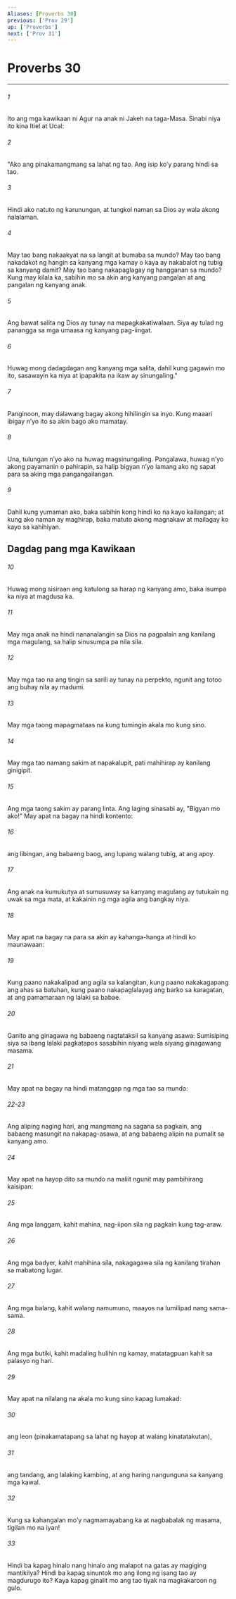 ```yaml
---
Aliases: [Proverbs 30]
previous: ['Prov 29']
up: ['Proverbs']
next: ['Prov 31']
---
```

# Proverbs 30

***

###### 1
Ito ang mga kawikaan ni Agur na anak ni Jakeh na taga-Masa. Sinabi niya ito kina Itiel at Ucal: 

###### 2
"Ako ang pinakamangmang sa lahat ng tao. Ang isip koʼy parang hindi sa tao. 

###### 3
Hindi ako natuto ng karunungan, at tungkol naman sa Dios ay wala akong nalalaman. 

###### 4
May tao bang nakaakyat na sa langit at bumaba sa mundo? May tao bang nakadakot ng hangin sa kanyang mga kamay o kaya ay nakabalot ng tubig sa kanyang damit? May tao bang nakapaglagay ng hangganan sa mundo? Kung may kilala ka, sabihin mo sa akin ang kanyang pangalan at ang pangalan ng kanyang anak. 

###### 5
Ang bawat salita ng Dios ay tunay na mapagkakatiwalaan. Siya ay tulad ng panangga sa mga umaasa ng kanyang pag-iingat. 

###### 6
Huwag mong dadagdagan ang kanyang mga salita, dahil kung gagawin mo ito, sasawayin ka niya at ipapakita na ikaw ay sinungaling." 

###### 7
Panginoon, may dalawang bagay akong hihilingin sa inyo. Kung maaari ibigay nʼyo ito sa akin bago ako mamatay. 

###### 8
Una, tulungan nʼyo ako na huwag magsinungaling. Pangalawa, huwag nʼyo akong payamanin o pahirapin, sa halip bigyan nʼyo lamang ako ng sapat para sa aking mga pangangailangan. 

###### 9
Dahil kung yumaman ako, baka sabihin kong hindi ko na kayo kailangan; at kung ako naman ay maghirap, baka matuto akong magnakaw at mailagay ko kayo sa kahihiyan.

## Dagdag pang mga Kawikaan 

###### 10
Huwag mong sisiraan ang katulong sa harap ng kanyang amo, baka isumpa ka niya at magdusa ka. 

###### 11
May mga anak na hindi nananalangin sa Dios na pagpalain ang kanilang mga magulang, sa halip sinusumpa pa nila sila. 

###### 12
May mga tao na ang tingin sa sarili ay tunay na perpekto, ngunit ang totoo ang buhay nila ay madumi. 

###### 13
May mga taong mapagmataas na kung tumingin akala mo kung sino. 

###### 14
May mga tao namang sakim at napakalupit, pati mahihirap ay kanilang ginigipit. 

###### 15
Ang mga taong sakim ay parang linta. Ang laging sinasabi ay, "Bigyan mo ako!" May apat na bagay na hindi kontento: 

###### 16
ang libingan, ang babaeng baog, ang lupang walang tubig, at ang apoy. 

###### 17
Ang anak na kumukutya at sumusuway sa kanyang magulang ay tutukain ng uwak sa mga mata, at kakainin ng mga agila ang bangkay niya. 

###### 18
May apat na bagay na para sa akin ay kahanga-hanga at hindi ko maunawaan: 

###### 19
Kung paano nakakalipad ang agila sa kalangitan, kung paano nakakagapang ang ahas sa batuhan, kung paano nakapaglalayag ang barko sa karagatan, at ang pamamaraan ng lalaki sa babae. 

###### 20
Ganito ang ginagawa ng babaeng nagtataksil sa kanyang asawa: Sumisiping siya sa ibang lalaki pagkatapos sasabihin niyang wala siyang ginagawang masama. 

###### 21
May apat na bagay na hindi matanggap ng mga tao sa mundo:

###### 22-23
Ang aliping naging hari, ang mangmang na sagana sa pagkain, ang babaeng masungit na nakapag-asawa, at ang babaeng alipin na pumalit sa kanyang amo. 

###### 24
May apat na hayop dito sa mundo na maliit ngunit may pambihirang kaisipan: 

###### 25
Ang mga langgam, kahit mahina, nag-iipon sila ng pagkain kung tag-araw. 

###### 26
Ang mga badyer, kahit mahihina sila, nakagagawa sila ng kanilang tirahan sa mabatong lugar. 

###### 27
Ang mga balang, kahit walang namumuno, maayos na lumilipad nang sama-sama. 

###### 28
Ang mga butiki, kahit madaling hulihin ng kamay, matatagpuan kahit sa palasyo ng hari. 

###### 29
May apat na nilalang na akala mo kung sino kapag lumakad: 

###### 30
ang leon (pinakamatapang sa lahat ng hayop at walang kinatatakutan), 

###### 31
ang tandang, ang lalaking kambing, at ang haring nangunguna sa kanyang mga kawal. 

###### 32
Kung sa kahangalan moʼy nagmamayabang ka at nagbabalak ng masama, tigilan mo na iyan! 

###### 33
Hindi ba kapag hinalo nang hinalo ang malapot na gatas ay magiging mantikilya? Hindi ba kapag sinuntok mo ang ilong ng isang tao ay magdurugo ito? Kaya kapag ginalit mo ang tao tiyak na magkakaroon ng gulo.
